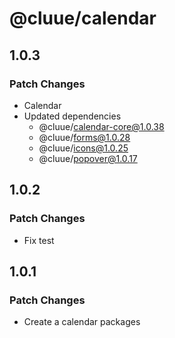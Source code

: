 # @cluue/calendar

## 1.0.3

### Patch Changes

-   Calendar
-   Updated dependencies
    -   @cluue/calendar-core@1.0.38
    -   @cluue/forms@1.0.28
    -   @cluue/icons@1.0.25
    -   @cluue/popover@1.0.17

## 1.0.2

### Patch Changes

-   Fix test

## 1.0.1

### Patch Changes

-   Create a calendar packages
